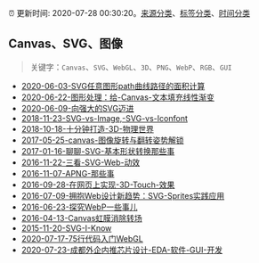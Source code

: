 :alarm_clock: 更新时间: 2020-07-28 00:30:20。[来源分类](../README.md)、[标签分类](../TAGS.md)、[时间分类](../TIMELINE.md)

## Canvas、SVG、图像


> 关键字：`Canvas`、`SVG`、`WebGL`、`3D`、`PNG`、`WebP`、`RGB`、`GUI`



- [2020-06-03-SVG任意图形path曲线路径的面积计算](https://www.zhangxinxu.com/wordpress/2020/06/svg-area-calc/) 
- [2020-06-22-图形处理：给-Canvas-文本填充线性渐变](https://aotu.io/notes/2020/06/22/linearGradient/) 
- [2020-06-09-向强大的SVG迈进](https://aotu.io/notes/2020/06/09/strong-svg/) 
- [2018-11-23-SVG-vs-Image,-SVG-vs-Iconfont](https://aotu.io/notes/2018/11/23/SVG_vs_Image_vs_iconfont/) 
- [2018-10-18-十分钟打造-3D-物理世界](https://aotu.io/notes/2018/10/18/cannonjs/) 
- [2017-05-25-canvas-图像旋转与翻转姿势解锁](https://aotu.io/notes/2017/05/25/canvas-img-rotate-and-flip/) 
- [2017-01-16-聊聊-SVG-基本形状转换那些事](https://aotu.io/notes/2017/01/16/base-shapes-to-path/) 
- [2016-11-22-三看-SVG-Web-动效](https://aotu.io/notes/2016/11/22/SVG_Web_Animation/) 
- [2016-11-07-APNG-那些事](https://aotu.io/notes/2016/11/07/apng/) 
- [2016-09-28-在网页上实现-3D-Touch-效果](https://aotu.io/notes/2016/09/28/3d-touch/) 
- [2016-07-09-拥抱Web设计新趋势：SVG-Sprites实践应用](https://aotu.io/notes/2016/07/09/SVG-Symbol-component-practice/) 
- [2016-06-23-探究WebP一些事儿](https://aotu.io/notes/2016/06/23/explore-something-of-webp/) 
- [2016-04-13-Canvas虹膜消除转场](https://aotu.io/notes/2016/04/13/Iris-Wipe/) 
- [2015-11-20-SVG-I-Know](https://aotu.io/notes/2015/11/20/svg-I-know/) 
- [2020-07-17-75行代码入门WebGL](https://juejin.im/post/5f10f99d5188252e40124d80) 
- [2020-07-23-成都外企内推芯片设计-EDA-软件-GUI-开发](https://www.v2ex.com/t/692650) 